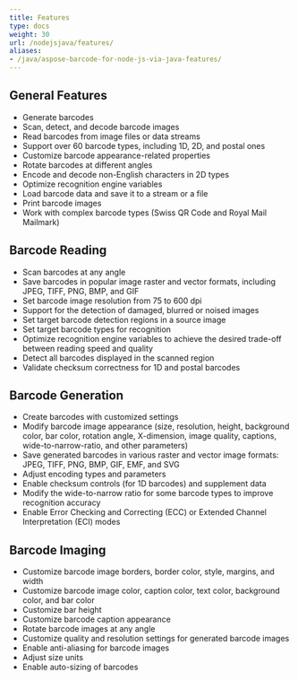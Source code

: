 ```yaml
---
title: Features
type: docs
weight: 30
url: /nodejsjava/features/
aliases:
- /java/aspose-barcode-for-node-js-via-java-features/
---
```


## **General Features**
- Generate barcodes
- Scan, detect, and decode barcode images
- Read barcodes from image files or data streams
- Support over 60 barcode types, including 1D, 2D, and postal ones
- Customize barcode appearance-related properties
- Rotate barcodes at different angles
- Encode and decode non-English characters in 2D types
- Optimize recognition engine variables
- Load barcode data and save it to a stream or a file
- Print barcode images
- Work with complex barcode types (Swiss QR Code and Royal Mail Mailmark) 

## **Barcode Reading**
- Scan barcodes at any angle
- Save barcodes in popular image raster and vector formats, including JPEG, TIFF, PNG, BMP, and GIF
- Set barcode image resolution from 75 to 600 dpi
- Support for the detection of damaged, blurred or noised images
- Set target barcode detection regions in a source image
- Set target barcode types for recognition
- Optimize recognition engine variables to achieve the desired trade-off between reading speed and quality
- Detect all barcodes displayed in the scanned region
- Validate checksum correctness for 1D and postal barcodes

## **Barcode Generation**
- Create barcodes with customized settings
- Modify barcode image appearance (size, resolution, height, background color, bar color, rotation angle, X-dimension, image quality, captions, wide-to-narrow-ratio, and other parameters)
- Save generated barcodes in various raster and vector image formats: JPEG, TIFF, PNG, BMP, GIF, EMF, and SVG 
- Adjust encoding types and parameters
- Enable checksum controls (for 1D barcodes) and supplement data
- Modify the wide-to-narrow ratio for some barcode types to improve recognition accuracy
- Enable Error Checking and Correcting (ECC) or Extended Channel Interpretation (ECI) modes

## **Barcode Imaging**
- Customize barcode image borders, border color, style, margins, and width
- Customize barcode image color, caption color, text color, background color, and bar color
- Customize bar height
- Customize barcode caption appearance
- Rotate barcode images at any angle
- Customize quality and resolution settings for generated barcode images
- Enable anti-aliasing for barcode images
- Adjust size units 
- Enable auto-sizing of barcodes

